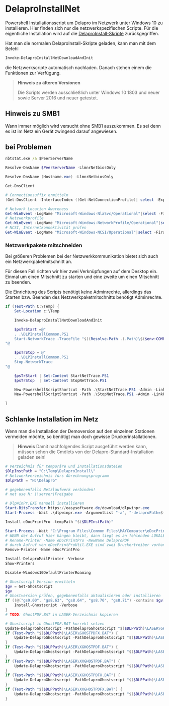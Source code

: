 # DelaproInstallNet

Powershell Installationsscript um Delapro im Netzwerk unter Windows 10 zu installieren. Hier finden sich nur die netzwerkspezifischen Scripte. Für die eigentliche Installation wird auf die [DelaproInstall-Skripte](https://github.com/Delapro/DelaproInstall) zurückgegriffen.

Hat man die normalen DelaproInstall-Skripte geladen, kann man mit dem Befehl 

```Powershell
Invoke-DelaproInstallNetDownloadAndInit
```

die Netzwerkscripte automatisch nachladen. Danach stehen einem die Funktionen zur Verfügung.

> **Hinweis zu älteren Versionen**
>
> Die Scripts werden ausschließlich unter Windows 10 1803 und neuer sowie Server 2016 und neuer getestet.

## Hinweis zu SMB1

Wann immer möglich wird versucht ohne SMB1 auszukommen. Es sei denn es ist im Netz ein Gerät zwingend darauf angewiesen.

## bei Problemen
```cmd
nbtstat.exe /a $PeerServerName
```

```Powershell
Resolve-DnsName $PeerServerName -LlmnrNetbiosOnly

Resolve-DnsName (Hostname.exe) -LlmnrNetbiosOnly

Get-DnsClient

# Connectionsuffix ermitteln
(Get-DnsClient -InterfaceIndex ((Get-NetConnectionProfile)| select -ExpandProperty Interfaceindex)).ConnectionSpecificSuffix

# Network Location Awareness
Get-WinEvent -LogName "Microsoft-Windows-NlaSvc/Operational"|select -First 5 | ft -Wrap
# Netzwerkprofile
Get-WinEvent -LogName "Microsoft-Windows-NetworkProfile/Operational"|select -First 5 | ft -Wrap
# NCSI, Internetkonnektivität prüfen
Get-WinEvent -LogName "Microsoft-Windows-NCSI/Operational"|select -First 5 | ft -Wrap
```

### Netzwerkpakete mitschneiden

Bei größeren Problemen bei der Netzwerkkommunikation bietet sich auch ein Netzwerkpaketmitschnitt an.

Für diesen Fall richten wir hier zwei Verknüpfungen auf dem Desktop ein. Einmal um einen Mitschnitt zu starten und eine zweite um einen Mitschnitt zu beenden.

Die Einrichtung des Scripts benötigt keine Adminrechte, allerdings das Starten bzw. Beenden des Netzwerkpaketmitschnitts benötigt Adminrechte.

```Powershell
If (Test-Path C:\Temp) {
    Set-Location c:\Temp

    Invoke-DelaproInstallNetDownloadAndInit

    $psTrStart =@"
    . .\DLPInstallCommon.PS1
    Start-NetworkTrace -TraceFile "$((Resolve-Path .).Path)\$($env:COMPUTERNAME)_$((Get-Date -Format o).Replace(':','_')).etl"
"@

    $psTrStop = @"
    . .\DLPInstallCommon.PS1
    Stop-NetworkTrace
"@

    $psTrStart | Set-Content StartNetTrace.PS1
    $psTrStop  | Set-Content StopNetTrace.PS1

    New-PowershellScriptShortcut -Path .\StartNetTrace.PS1 -Admin -LinkFilename 'Trace starten' -Description 'Startet einen Netzwerkpaketmitschnitt' -Folder (Get-DesktopFolder)
    New-PowershellScriptShortcut -Path .\StopNetTrace.PS1 -Admin -LinkFilename 'Trace stoppen' -Description 'Stopt einen Netzwerkpaketmitschnitt' -Folder (Get-DesktopFolder)

}
```

## Schlanke Installation im Netz

Wenn man die Installation der Demoversion auf den einzelnen Stationen vermeiden möchte, so benötigt man doch gewisse Druckerinstallationen.

> **Hinweis**
> Damit nachfolgendes Script ausgeführt werden kann, müssen schon die Cmdlets von der Delapro-Standard-Installation geladen sein!

``` Powershell
# Verzeichnis für temporäre und Installationsdateien
$DlpInstPath = "C:\Temp\DelaproInstall\"
# Netzwerkverzeichnis fürs Abrechnungsprogramm
$DlpPath = "N:\Delapro"

# gegebenenfalls Netzlaufwerk verbinden!
# net use N: \\server\Freigabe

# DlpWinPr.EXE manuell installieren
Start-BitsTransfer https://easysoftware.de/download/dlpwinpr.exe
Start-Process -Wait .\dlpwinpr.exe -ArgumentList "-a", "-delaproPath=$($DlpPath)"

Install-eDocPrintPro -tempPath "$($DLPInstPath)"

Start-Process -Wait "C:\Program Files\Common Files\MAYComputer\eDocPrintPro\eDocPrintProUtil.EXE" -ArgumentList "/AddPrinter", '/Printer="DelaproPDF"', '/Driver="eDocPrintPro"', '/ProfilePath="C:\ProgramData\eDocPrintPro\DelaproPDF.ESFX"', "/Silent"
# WENN der Aufruf hier hängen bleibt, dann liegt es an fehlenden LOKALEN Adminrechten!!
# Rename-Printer -Name eDocPrintPro -NewName DelaproPDF
# durch Aufruf von eDocPrintProUtil.EXE sind zwei Druckertreiber vorhanden, deshalb den Standard eDocPrintPro löschen
Remove-Printer -Name eDocPrintPro

Install-DelaproMailPrinter -Verbose
Show-Printers

Disable-Windows10DefaultPrinterRoaming

# Ghostscript Version ermitteln
$gv = Get-Ghostscript
$gv
# Ghostversion prüfen, gegebenenfalls aktualisieren oder installieren
If ((@("gs9.00", "gs8.63", "gs8.64", "gs8.70", "gs8.71") -contains $gv[0].Name -and $gv.length -eq 1) -or ($gv.length -eq 0) -or ($null -eq $gv) {
    Install-Ghostscript -Verbose
}
# TODO: GhostPDF.BAT in LASER-Verzeichnis kopieren

# Ghostscript in GhostPDF.BAT korrekt setzen
Update-DelaproGhostscript -PathDelaproGhostscript "$($DLPPath)\LASER\GHOSTPDF.BAT" -Verbose
If (Test-Path "$($DLPPath)\LASER\GHOSTPDFX.BAT") {
    Update-DelaproGhostscript -PathDelaproGhostscript "$($DLPPath)\LASER\GHOSTPDFX.BAT" -Verbose
}
If (Test-Path "$($DLPPath)\LASER\XGHOSTPDF.BAT") {
    Update-DelaproGhostscript -PathDelaproGhostscript "$($DLPPath)\LASER\XGHOSTPDF.BAT" -Verbose
}
If (Test-Path "$($DLPPath)\LASER\XXGHOSTPDF.BAT") {
    Update-DelaproGhostscript -PathDelaproGhostscript "$($DLPPath)\LASER\XXGHOSTPDF.BAT" -Verbose
}
If (Test-Path "$($DLPPath)\LASER\XGHOSTPDFX.BAT") {
    Update-DelaproGhostscript -PathDelaproGhostscript "$($DLPPath)\LASER\XGHOSTPDFX.BAT" -Verbose
}
If (Test-Path "$($DLPPath)\LASER\XXGHOSTPDFX.BAT") {
    Update-DelaproGhostscript -PathDelaproGhostscript "$($DLPPath)\LASER\XXGHOSTPDFX.BAT" -Verbose
}

```


